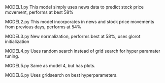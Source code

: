 MODEL1.py
This model simply uses news data to predict stock price movement, performs at best 58%


MODEL2.py
This model incorporates in news and stock price movements from previous days, performs at 54%

MODEL3.py
New normalization, performs best at 58%, uses glorot initialization

MODEL4.py
Uses random search instead of grid search for hyper paramater tuning.

MODEL5.py
Same as model 4, but has plots.

MODEL6.py
Uses gridsearch on best hyperparameters. 

